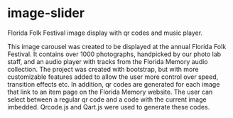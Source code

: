 # image-slider
Florida Folk Festival image display with qr codes and music player.

This image carousel was created to be displayed at the annual Florida Folk Festival. It contains over 1000 photographs, handpicked by our photo lab staff, and an audio player with tracks from the Florida Memory audio collection.
The project was created with bootstrap, but with more customizable features added to allow the user more control over speed, transition effects etc. 
In addition, qr codes are generated for each image that link to an item page on the Florida Memory website. The user can select between a regular qr code and a code with the current image imbedded. Qrcode.js and Qart.js were used to generate these codes.

